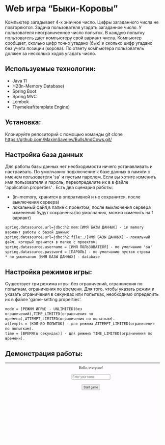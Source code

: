 # Web игра “Быки-Коровы”

Компьютер загадывает 4-х значное число. Цифры загаданного числа не повторяются. Задача
пользователя угадать загаданное число. У пользователя неограниченное число попыток. В каждую попытку
пользователь дает компьютеру свой вариант числа. Компьютер сообщает, сколько цифр точно угадано
(бык) и сколько цифр угадано без учета позиции (корова). По ответу компьютера пользователь должен за
несколько ходов угадать число.
## Используемые технологии:
- Java 11
- H2(In-Memory Database)
- Spring Boot
- Spring MVC
- Lombok
- Thymeleaf(template Engine)

## Установка:

Клонируйте репозиторий с помощью команды  git clone <https://github.com/MaximSavelev/BullsAndCows.git/>

## Настройка база данных
Для работы базы данных нет необходимости ничего устанавливать и  настраивать.
По умолчанию  подключение к базе данных в памяти с именем пользователя 'sa' и пустым паролем.
Если вы хотите изменить имя пользователя и пароль, переопределите их в в файле 'application.properties' .
Есть два сценария работы:
- (in-memory,  хранится в оперативной и не сохранится, после выключения сервера)
- локальный файл,в  папке с проектом, после выключения сервера изменения будут сохранены.(по умолчанию, можно изменить на 1 вариант)

```
spring.datasource.url=jdbc:h2:mem:[ИМЯ БАЗЫ ДАННЫХ] - in memory вариант работы с базой данных
spring.datasource.url=jdbc:h2:file:./[ИМЯ БАЗЫ ДАННЫХ] - локальный файл, который хранится в папке с проектом.
spring.datasource.username = [ИМЯ ПОЛЬЗОВАТЕЛЯ] - по умолчанию 'sa'
spring.datasource.password = [ПАРОЛЬ] - по умолчанию пустая строка 
* по умолчанию [ИМЯ БАЗЫ ДАННЫХ] - database
```
## Настройка режимов игры:
Существует три режима игры: без ограничений, ограничения по попыткам, ограничения по времени. 
Для того, чтобы указать режим и указать ограничения в секундах или попытках, необходимо определить их в файле 
'game-setting.properties'.
```
mode = [РЕЖИМ ИГРЫ] - UNLIMITED(без ограничений),TIME_LIMITED(ограничения по времени),ATTEMPT_LIMITED(ограничения по попыткам).
attempts = [КОЛ-ВО ПОПЫТОК] - для режима ATTEMPT_LIMITED(ограничения по попыткам).
time = [ВРЕМЯ(в секундах)] - для режима TIME_LIMITED(ограничения по времени).
```
## Демонстрация работы:
![Пример работы приложения](https://github.com/MaximSavelev/BullsAndCows/blob/master/demostration.gif "Demonstration")
